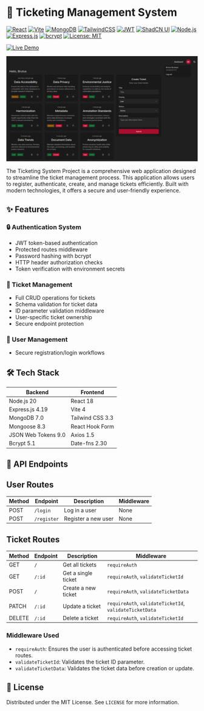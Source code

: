 # 📅 Ticketing Management System

[![React](https://img.shields.io/badge/React-20232a?style=flat&logo=react)](https://react.dev/)
[![Vite](https://img.shields.io/badge/Vite-B73BFE?style=flat&logo=vite&logoColor=FFD62E)](https://vitejs.dev/)
[![MongoDB](https://img.shields.io/badge/MongoDB-4EA94B?style=flat&logo=mongodb&logoColor=white)](https://www.mongodb.com/)
[![TailwindCSS](https://img.shields.io/badge/Tailwind_CSS-38B2AC?style=flat&logo=tailwind-css)](https://tailwindcss.com/)
[![JWT](https://img.shields.io/badge/JWT-000000?style=flat&logo=jsonwebtokens&logoColor=white)](https://jwt.io/)
[![ShadCN UI](https://img.shields.io/badge/ShadCN_UI-000000?style=flat&logoColor=white)](https://ui.shadcn.com/)
[![Node.js](https://img.shields.io/badge/Node.js-43853D?style=flat&logo=node.js&logoColor=white)](https://nodejs.org/)
[![Express.js](https://img.shields.io/badge/Express.js-404D59?style=flat&logo=express)](https://expressjs.com/)
[![bcrypt](https://img.shields.io/badge/bcrypt-Supported-yellow)](https://www.npmjs.com/package/bcrypt)
[![License: MIT](https://img.shields.io/badge/License-MIT-blue.svg)](https://opensource.org/licenses/MIT)

[![Live Demo](https://img.shields.io/badge/vercel-live%20demo-%23000000.svg?style=for-the-badge&logo=vercel&logoColor=white)](https://exposome-insights.vercel.app/)

![Project Screenshot](https://github.com/Sb-CCL/Exposome-Insights/blob/main/client/public/screenshot.png?raw=true)

The Ticketing System Project is a comprehensive web application designed to streamline the ticket management process. This application allows users to register, authenticate, create, and manage tickets efficiently. Built with modern technologies, it offers a secure and user-friendly experience.

## ✨ Features

### 🔒 Authentication System

- JWT token-based authentication
- Protected routes middleware
- Password hashing with bcrypt
- HTTP header authorization checks
- Token verification with environment secrets

### 🎫 Ticket Management

- Full CRUD operations for tickets
- Schema validation for ticket data
- ID parameter validation middleware
- User-specific ticket ownership
- Secure endpoint protection

### 👥 User Management

- Secure registration/login workflows

## 🛠 Tech Stack

| Backend             | Frontend         |
| ------------------- | ---------------- |
| Node.js 20          | React 18         |
| Express.js 4.19     | Vite 4           |
| MongoDB 7.0         | Tailwind CSS 3.3 |
| Mongoose 8.3        | React Hook Form  |
| JSON Web Tokens 9.0 | Axios 1.5        |
| Bcrypt 5.1          | Date-fns 2.30    |

## 📄 API Endpoints

## User Routes

| Method | Endpoint    | Description         | Middleware |
| ------ | ----------- | ------------------- | ---------- |
| POST   | `/login`    | Log in a user       | None       |
| POST   | `/register` | Register a new user | None       |

## Ticket Routes

| Method | Endpoint | Description         | Middleware                                              |
| ------ | -------- | ------------------- | ------------------------------------------------------- |
| GET    | `/`      | Get all tickets     | `requireAuth`                                           |
| GET    | `/:id`   | Get a single ticket | `requireAuth`, `validateTicketId`                       |
| POST   | `/`      | Create a new ticket | `requireAuth`, `validateTicketData`                     |
| PATCH  | `/:id`   | Update a ticket     | `requireAuth`, `validateTicketId`, `validateTicketData` |
| DELETE | `/:id`   | Delete a ticket     | `requireAuth`, `validateTicketId`                       |

### Middleware Used

- `requireAuth`: Ensures the user is authenticated before accessing ticket routes.
- `validateTicketId`: Validates the ticket ID parameter.
- `validateTicketData`: Validates the ticket data before creation or update.

## 📜 License

Distributed under the MIT License. See `LICENSE` for more information.
